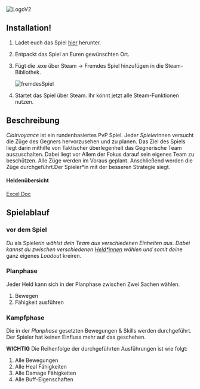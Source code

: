 ![LogoV2](https://user-images.githubusercontent.com/48796243/154684891-e2f958e8-7ee3-4098-8288-6993564e6bf1.jpg)



## Installation!


1. Ladet euch das Spiel [hier](https://github.com/MauriceHuchler/Clairvoyance/blob/main/Clairvoyance.zip) herunter.

2. Entpackt das Spiel an Euren gewünschten Ort.

3. Fügt die .exe über Steam -> Fremdes Spiel hinzufügen in die Steam-Bibliothek.
 
   ![fremdesSpiel](https://user-images.githubusercontent.com/48796243/140915285-3319f40c-3873-4dcb-bfd4-b670b6b3b3f1.png)
   
4. Startet das Spiel über Steam. Ihr könnt jetzt alle Steam-Funktionen nutzen.


  

## Beschreibung
*Clairvoyance* ist ein rundenbasiertes PvP Spiel. Jede*r Spieler*innen versucht die Züge des Gegners hervorzusehen und zu planen.
Das Ziel des Spiels liegt darin mithilfe von Taktischer überlegenheit das Gegnerische Team auszuschalten. Dabei liegt vor Allem der Fokus darauf sein eigenes Team zu beschützen. 
Alle Züge werden im Voraus geplant. Anschließend werden die Züge durchgeführt.Der Spieler*in mit der besseren Strategie siegt.

#### Heldenübersicht
[Excel Doc](https://hsfurtwangende-my.sharepoint.com/:x:/g/personal/maurice_huchler_associate_hs-furtwangen_de/EUSvx3w8PEBLmGTC0bD9GHcBrp8Vm50Up4syzOBZ8Qu-ww?e=uMNbwb)
## Spielablauf
### vor dem Spiel
*Du* als Spieler*in wählst dein Team aus verschiedenen Einheiten aus. Dabei kannst du zwischen verschiedenen *[Held*innen](docs/Characters.md)* wählen und somit dein*e ganz eigenes *Loadout* kreiren.

### Planphase
Jeder Held kann sich in der Planphase zwischen Zwei Sachen wählen.

1. Bewegen
2. Fähigkeit ausführen
   
### Kampfphase
Die in der *Planphase* gesetzten Bewegungen & Skills werden durchgeführt. Der Spieler hat keinen Einfluss mehr auf das geschehen.

**WICHTIG** Die Reihenfolge der durchgeführten Ausführungen ist wie folgt:
   
   1. Alle Bewegungen
   2. Alle Heal Fähigkeiten
   3. Alle Damage Fähigkeiten
   4. Alle Buff-Eigenschaften
   




